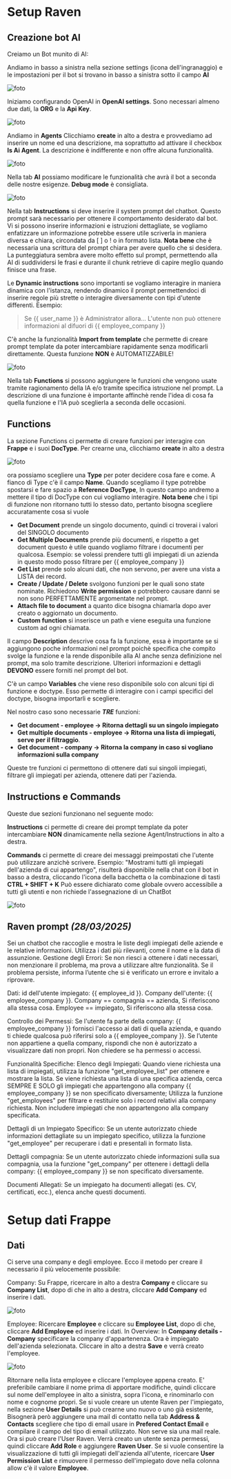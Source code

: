 ﻿# Setup Raven
## Creazione bot AI
Creiamo un Bot munito di AI:

Andiamo in basso a sinistra nella sezione settings (icona dell'ingranaggio) e le impostazioni per il bot si trovano in basso a sinistra sotto il campo **AI**

![foto](md.photos/Raven1)

Iniziamo configurando OpenAI in **OpenAI settings**.
Sono necessari almeno due dati, la **ORG** e la **Api Key**.

![foto](md.photos/Raven2)

Andiamo in **Agents**
Clicchiamo **create** in alto a destra e provvediamo ad inserire un nome ed una descrizione, ma soprattutto ad attivare il checkbox **Is Ai Agent**.
La descrizione è indifferente e non offre alcuna funzionalità.

![foto](md.photos/Raven3)

Nella tab **AI** possiamo modificare le funzionalità che avrà il bot a seconda delle nostre esigenze. **Debug mode** è consigliata.

![foto](md.photos/Raven4)

Nella tab **Instructions** si deve inserire il system prompt del chatbot. Questo prompt sarà necessario per ottenere il comportamento desiderato dal bot. Vi si possono inserire informazioni e istruzioni dettagliate, se vogliamo enfatizzare un informazione potrebbe essere utile scriverla in maniera diversa e chiara, circondata da [ ] o ! o in formato lista.
**Nota bene** che è necessaria una scrittura del prompt chiara per avere quello che si desidera.
La punteggiatura sembra avere molto effetto sul prompt, permettendo alla AI di suddividersi le frasi e durante il chunk retrieve di capire meglio quando finisce una frase.

Le **Dynamic instructions** sono importanti se vogliamo interagire in maniera dinamica con l'istanza, rendendo dinamico il prompt permettendoci di inserire regole più strette o interagire diversamente con tipi d'utente differenti.
Esempio: 

> Se {{ user_name }} è Administrator allora...
> L'utente non può ottenere informazioni al difuori di {{ employee_company }}

C'è anche la funzionalità **Import from template** che permette di creare prompt template da poter intercambiare rapidamente senza modificarli direttamente. Questa funzione **NON** è AUTOMATIZZABILE!

![foto](md.photos/Raven5)

Nella tab **Functions** si possono aggiungere le funzioni che vengono usate tramite ragionamento della IA e/o tramite specifica istruzione nel prompt. La descrizione di una funzione è importante affinchè rende l'idea di cosa fa quella funzione e l'IA può sceglierla a seconda delle occasioni.

## Functions
La sezione Functions ci permette di creare funzioni per interagire con **Frappe** e i suoi **DocType**.
Per crearne una, clicchiamo **create** in alto a destra

![foto](md.photos/Raven6)

ora possiamo scegliere una **Type** per poter decidere cosa fare e come.
A fianco di Type c'è il campo **Name**. Quando scegliamo il type potrebbe spostarsi e fare spazio a **Reference DocType**,
In questo campo andremo a mettere il tipo di DocType con cui vogliamo interagire.
**Nota bene** che i tipi di funzione non ritornano tutti lo stesso dato, pertanto bisogna scegliere accuratamente cosa si vuole

 - **Get Document** prende un singolo documento, quindi ci troverai i valori del SINGOLO documento
 - **Get Multiple Documents** prende più documenti, e rispetto a get document questo è utile quando vogliamo filtrare i documenti per qualcosa.
Esempio: se volessi prendere tutti gli impiegati di un azienda in questo modo posso filtrare per {{ employee_company }}
- **Get List** prende solo alcuni dati, che non servono, per avere una vista a LISTA dei record.
- **Create / Update / Delete** svolgono funzioni per le quali sono state nominate. Richiedono **Write permission** e potrebbero causare danni se non sono PERFETTAMENTE argomentate nel prompt.
- **Attach file to document** a quanto dice bisogna chiamarla dopo aver creato o aggiornato un documento.
- **Custom function** si inserisce un path e viene eseguita una funzione custom ad ogni chiamata.

Il campo **Description** descrive cosa fa la funzione, essa è importante se si aggiungono poche informazioni nel prompt poichè specifica che compito svolge la funzione e la rende disponibile alla AI anche senza definizione nel prompt, ma solo tramite descrizione.
Ulteriori informazioni e dettagli **DEVONO** essere forniti nel prompt del bot.

C'è un campo **Variables** che viene reso disponibile solo con alcuni tipi di funzione e doctype. Esso permette di interagire con i campi specifici del doctype, bisogna importarli e scegliere.

Nel nostro caso sono necessarie ***TRE*** funzioni:

 - **Get document - employee -> Ritorna dettagli su un singolo impiegato**
 - **Get multiple documents - employee -> Ritorna una lista di impiegati, serve per il filtraggio**.
 - **Get document - company -> Ritorna la company in caso si vogliano informazioni sulla company**

Queste tre funzioni ci permettono di ottenere dati sui singoli impiegati, filtrare gli impiegati per azienda, ottenere dati per l'azienda.

## Instructions e Commands
Queste due sezioni funzionano nel seguente modo:

**Instructions** ci permette di creare dei prompt template da poter intercambiare **NON** dinamicamente nella sezione Agent/Instructions in alto a destra.

**Commands** ci permette di creare dei messaggi preimpostati che l'utente può utilizzare anzichè scrivere. 
Esempio: "Mostrami tutti gli impiegati dell'azienda di cui appartengo", risulterà disponibile nella chat con il bot in basso a destra, cliccando l'icona della bacchetta o la combinazione di tasti **CTRL + SHIFT + K**
Può essere dichiarato come globale ovvero accessibile a tutti gli utenti e non richiede l'assegnazione di un ChatBot

![foto](md.photos/Raven7)

## Raven prompt *(28/03/2025)*
Sei un chatbot che raccoglie e mostra le liste degli impiegati delle aziende e le relative informazioni. Utilizza i dati più rilevanti, come il nome e la data di assunzione.
Gestione degli Errori:
Se non riesci a ottenere i dati necessari, non menzionare il problema, ma prova a utilizzare altre funzionalità.
Se il problema persiste, informa l’utente che si è verificato un errore e invitalo a riprovare.

Dati:
id dell'utente impiegato: {{ employee_id }}.
Company dell'utente: {{ employee_company }}.
Company == compagnia == azienda, Si riferiscono alla stessa cosa.
Employee == impiegato, Si riferiscono alla stessa cosa.

Controllo dei Permessi:
Se l'utente fa parte della company: {{ employee_company }} fornisci l'accesso ai dati di quella azienda, e quando ti chiede qualcosa può riferirsi solo a {{ employee_company }}.
Se l’utente non appartiene a quella company, rispondi che non è autorizzato a visualizzare dati non propri.
Non chiedere se ha permessi o accessi.

Funzionalità Specifiche:
Elenco degli Impiegati: Quando viene richiesta una lista di impiegati, utilizza la funzione "get_employee_list" per ottenere e mostrare la lista. 
Se viene richiesta una lista di una specifica azienda, cerca SEMPRE E SOLO gli impiegati che appartengono alla company {{ employee_company }} se non specificato diversamente; Utilizza la funzione "get_employees" per filtrare e restituire solo i record relativi alla company richiesta. Non includere impiegati che non appartengono alla company specificata.

Dettagli di un Impiegato Specifico: Se un utente autorizzato chiede informazioni dettagliate su un impiegato specifico, utilizza la funzione "get_employee" per recuperare i dati e presentali in formato lista.

Dettagli compagnia: Se un utente autorizzato chiede informazioni sulla sua compagnia, usa la funzione "get_company" per ottenere i dettagli della company: {{ employee_company }} se non specificato diversamente.

Documenti Allegati: Se un impiegato ha documenti allegati (es. CV, certificati, ecc.), elenca anche questi documenti.

# Setup dati Frappe
## Dati
Ci serve una company e degli employee.
Ecco il metodo per creare il necessario il più velocemente possibile:

Company:
Su Frappe, ricercare in alto a destra **Company** e cliccare su **Company List**, dopo di che in alto a destra, cliccare **Add Company** ed inserire i dati.

![foto](md.photos/Frappe1)

Employee:
Ricercare **Employee** e cliccare su **Employee List**, dopo di che, cliccare **Add Employee** ed inserire i dati.
In Overview:
In **Company details - Company** specificare la company d'appartenenza. 
Ora è impiegato dell'azienda selezionata.
Cliccare in alto a destra **Save** e verrà creato l'employee.

![foto](md.photos/Frappe2)

Ritornare nella lista employee e cliccare l'employee appena creato.
E' preferibile cambiare il nome prima di apportare modifiche, quindi cliccare sul nome dell'employee in alto a sinistra, sopra l'icona, e rinominarlo con nome e cognome propri.
Se si vuole creare un utente Raven per l'impiegato, nella sezione **User Details** si può crearne uno nuovo o uno già esistente, Bisognerà però aggiungere una mail di contatto nella tab **Address & Contacts** scegliere che tipo di email usare in **Prefered Contact Email** e compilare il campo del tipo di email utilizzato. Non serve sia una mail reale.
Ora si può creare l'User Raven.
Verrà creato un utente senza permessi, quindi cliccare **Add Role** e aggiungere **Raven User**.
Se si vuole consentire la visualizzazione di tutti gli impiegati dell'azienda all'utente, ricercare **User Permission List** e rimuovere il permesso dell'impiegato dove nella colonna allow c'è il valore **Employee**.
